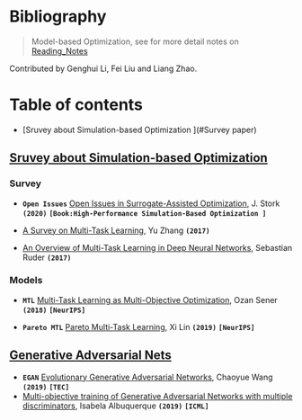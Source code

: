 # Bibliography

> Model-based Optimization, see for more detail notes on [Reading_Notes](./Reading_Notes.md)

Contributed by Genghui Li, Fei Liu and Liang Zhao.




# Table of contents

- [Sruvey about Simulation-based Optimization ](#Survey paper)










## [Sruvey about Simulation-based Optimization](#Table-of-contents)

### Survey
- **`Open Issues`** [Open Issues in Surrogate-Assisted Optimization](https://link.springer.com/chapter/10.1007/978-3-030-18764-4_10), J. Stork **`(2020)`** **`[Book:High-Performance Simulation-Based Optimization ]`**


- [A Survey on Multi-Task Learning](https://arxiv.org/abs/1707.08114), Yu Zhang **`(2017)`**

- [An Overview of Multi-Task Learning in Deep Neural Networks](https://arxiv.org/abs/1706.05098), Sebastian Ruder **`(2017)`**

### Models
- **`MTL`** [Multi-Task Learning as Multi-Objective Optimization](https://arxiv.org/abs/1810.04650), Ozan Sener **`(2018)`** **`[NeurIPS]`**

- **`Pareto MTL`** [Pareto Multi-Task Learning](https://arxiv.org/abs/1912.12854), Xi Lin **`(2019)`** **`[NeurIPS]`**



## [Generative Adversarial Nets](#Table-of-contents)
- **`EGAN`** [Evolutionary Generative Adversarial Networks](https://arxiv.org/abs/1803.00657), Chaoyue Wang **`(2019)`** **`[TEC]`**
- [Multi-objective training of Generative Adversarial Networks with multiple discriminators](https://arxiv.org/abs/1901.08680), Isabela Albuquerque **`(2019)`** **`[ICML]`**
